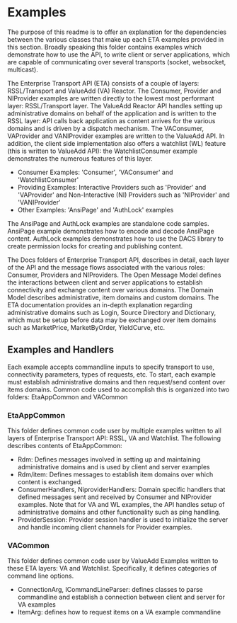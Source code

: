 # Examples

The purpose of this readme is to offer an explanation for the dependencies between the various classes that make up each ETA examples provided in this section. Broadly speaking this folder contains examples which demonstrate how to use the API, to write client or server applications, which are capable of communicating over several transports (socket, websocket, multicast). 

The Enterprise Transport API (ETA) consists of a couple of layers: RSSL/Transport and ValueAdd (VA) Reactor. The Consumer, Provider and NIProvider examples are written directly to the lowest most performant layer: RSSL/Transport layer. The ValueAdd Reactor API handles setting up administrative domains on behalf of the application and is written to the RSSL layer: API calls back application as content arrives for the various domains and is driven by a dispatch mechanism. The VAConsumer, VAProvider and VANIProvider examples are written to the ValueAdd API. In addition, the client side implementation also offers a watchlist (WL) feature (this is written to ValueAdd API): the WatchlistConsumer example demonstrates the numerous features of this layer.

- Consumer Examples: 'Consumer', 'VAConsumer' and 'WatchlistConsumer'
- Providing Examples: Interactive Providers such as 'Provider' and 'VAProvider' and Non-Interactive (NI) Providers such as 'NIProvider' and 'VANIProvider'
- Other Examples: 'AnsiPage' and 'AuthLock' examples

The AnsiPage and AuthLock examples are standalone code samples. AnsiPage example demonstrates how to encode and decode AnsiPage content. AuthLock examples demonstrates how to use the DACS library to create permission locks for creating and publishing content. 

The Docs folders of Enterprise Transport API, describes in detail, each layer of the API and the message flows associated with the various roles: Consumer, Providers and NIProviders. The Open Message Model defines the interactions between client and server applications to establish connectivity and exchange content over various domains. The Domain Model describes administrative, item domains and custom domains. The ETA documentation provides an in-depth explanation regarding administrative domains such as Login, Source Directory and Dictionary, which must be setup before data may be exchanged over item domains such as MarketPrice, MarketByOrder, YieldCurve, etc.


## Examples and Handlers

Each example accepts commandline inputs to specify transport to use, connectivity parameters, types of requests, etc. To start, each example must establish administrative domains and then request/send content over items domains. Common code used to accomplish this is organized into two folders: EtaAppCommon and VACommon 

### EtaAppCommon

This folder defines common code user by multiple examples written to all layers of Enterprise Transport API: RSSL, VA and Watchlist. The following describes contents of EtaAppCommon:

- Rdm: Defines messages involved in setting up and maintaining administrative domains and is used by client and server examples
- Rdm/item: Defines messages to establish item domains over which content is exchanged.  
- ConsumerHandlers, NiproviderHandlers: Domain specific handlers that defined messages sent and received by Consumer and NIProvider examples. Note that for VA and WL examples, the API handles setup of administrative domains and other functionality such as ping handling. 
- ProviderSession: Provider session handler is used to initialize the server and handle incoming client channels for Provider examples.



### VACommon

This folder defines common code user by ValueAdd Examples written to these ETA layers: VA and Watchlist. Specifically, it defines categories of command line options.

- ConnectionArg, ICommandLineParser: defines classes to parse commandline and establish a connection between client and server for VA examples
- ItemArg: defines how to request items on a VA example commandline 
